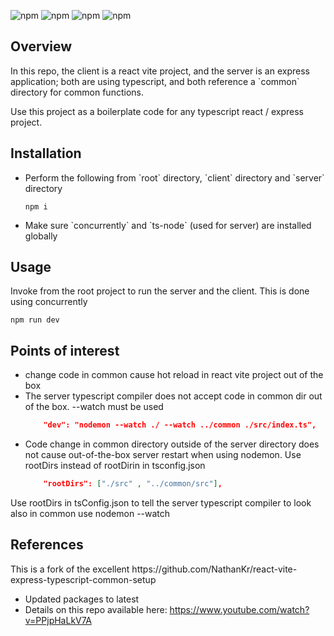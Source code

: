 ![npm](https://img.shields.io/npm/v/react?label=react&style=flat-square&logo=vite)
![npm](https://img.shields.io/npm/v/vite?label=vite&style=flat-square&logo=vite)
![npm](https://img.shields.io/npm/v/express?label=express&style=flat-square&logo=vite)
![npm](https://img.shields.io/npm/v/typescript?label=typescript&style=flat-square&logo=vite)

<h2>Overview</h2>
<p>In this repo, the client is a react vite project, and the server is an express application; both are using typescript, and both reference a `common` directory for common functions.</p> 
<p>Use this project as a boilerplate code for any typescript react / express project.</p>

<h2>Installation</h2>
<ul>
<li>
Perform the following from `root` directory, `client` directory and `server` directory

```
npm i
```

</li>
<li>Make sure `concurrently` and `ts-node` (used for server) are installed globally</li>
</ul>
<h2>Usage</h2>
Invoke from the root project to run the server and the client. This is done using concurrently

```
npm run dev
```

<h2>Points of interest</h2>
<ul>
<li>change code in common cause hot reload in react vite project out of the box</li>
<li>The server typescript compiler does not accept code in common dir out of the box. --watch must be used

```json
    "dev": "nodemon --watch ./ --watch ../common ./src/index.ts",
```

</li>
<li>Code change in common directory outside of the server directory does not cause out-of-the-box server restart when using nodemon. Use rootDirs instead of rootDirin in tsconfig.json

```json
    "rootDirs": ["./src" , "../common/src"],
```

</li>
</ul>
Use rootDirs in tsConfig.json to tell the server typescript compiler to look also in common use nodemon --watch

<h2>References</h2>
This is a fork of the excellent https://github.com/NathanKr/react-vite-express-typescript-common-setup

- Updated packages to latest
- Details on this repo available here: https://www.youtube.com/watch?v=PPjpHaLkV7A
